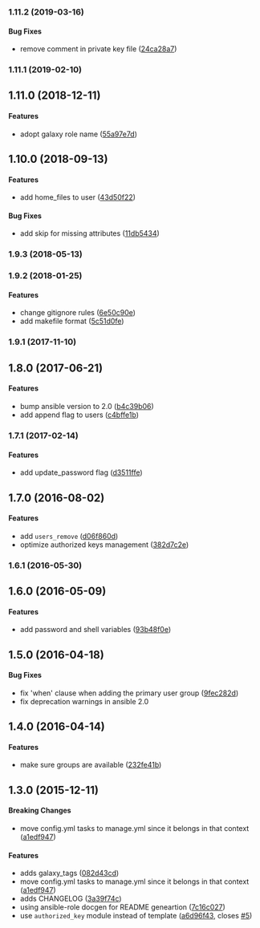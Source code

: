 <a name="1.11.2"></a>
### 1.11.2 (2019-03-16)


#### Bug Fixes

*   remove comment in private key file ([24ca28a7](https://github.com/weareinteractive/ansible-users/commit/24ca28a79b69d138e136d302452aa1a4a9a88d34))



<a name="1.11.1"></a>
### 1.11.1 (2019-02-10)




<a name="1.11.0"></a>
## 1.11.0 (2018-12-11)


#### Features

*   adopt galaxy role name ([55a97e7d](https://github.com/weareinteractive/ansible-users/commit/55a97e7da4444af230a1621e7cd68ed80ec41a3a))



<a name="1.10.0"></a>
## 1.10.0 (2018-09-13)


#### Features

*   add home_files to user ([43d50f22](https://github.com/weareinteractive/ansible-users/commit/43d50f2265958889b1f73dd4fd8da3fbaeb42d1b))

#### Bug Fixes

*   add skip for missing attributes ([11db5434](https://github.com/weareinteractive/ansible-users/commit/11db5434588e868b76d16404b242d2731333b966))



<a name="1.9.3"></a>
### 1.9.3 (2018-05-13)




<a name="1.9.2"></a>
### 1.9.2 (2018-01-25)


#### Features

*   change gitignore rules ([6e50c90e](https://github.com/weareinteractive/ansible-users/commit/6e50c90e2d7a43392492bb0a9e662dd5f3da6188))
*   add makefile format ([5c51d0fe](https://github.com/weareinteractive/ansible-users/commit/5c51d0fe1d99240a95dbfa791da62de3e2c57ab6))



<a name="1.9.1"></a>
### 1.9.1 (2017-11-10)




<a name="1.8.0"></a>
## 1.8.0 (2017-06-21)


#### Features

*   bump ansible version to 2.0 ([b4c39b06](https://github.com/weareinteractive/ansible-users/commit/b4c39b0653ac425a34b5162af0309465cd7284c8))
*   add append flag to users ([c4bffe1b](https://github.com/weareinteractive/ansible-users/commit/c4bffe1b7cc44d557b2b88ac1925f19c92f85f6d))



<a name="1.7.1"></a>
### 1.7.1 (2017-02-14)


#### Features

*   add update_password flag ([d3511ffe](https://github.com/weareinteractive/ansible-users/commit/d3511ffee448b691965ad4b976a7b32e7dc8824d))



<a name="1.7.0"></a>
## 1.7.0 (2016-08-02)


#### Features

*   add `users_remove` ([d06f860d](https://github.com/weareinteractive/ansible-users/commit/d06f860d064da9115331224ec16fcfe5db91fa82))
*   optimize authorized keys management ([382d7c2e](https://github.com/weareinteractive/ansible-users/commit/382d7c2e9f7edc987c2f8b0679fc27cdfdc9c6b6))



<a name="1.6.1"></a>
### 1.6.1 (2016-05-30)




<a name="1.6.0"></a>
## 1.6.0 (2016-05-09)


#### Features

*   add password and shell variables ([93b48f0e](https://github.com/weareinteractive/ansible-users/commit/93b48f0eb0e9c547717a5679f9dbc14a18d32b17))



<a name="1.5.0"></a>
## 1.5.0 (2016-04-18)


#### Bug Fixes

*   fix 'when' clause when adding the primary user group ([9fec282d](https://github.com/weareinteractive/ansible-users/commit/9fec282d4635eeb808837c4ce9ddfed25ce7bffd))
*   fix deprecation warnings in ansible 2.0


<a name="1.4.0"></a>
## 1.4.0 (2016-04-14)


#### Features

*   make sure groups are available ([232fe41b](https://github.com/weareinteractive/ansible-users/commit/232fe41b47372177492789e7a9f1ee5bb851de2e))



<a name="1.3.0"></a>
## 1.3.0 (2015-12-11)


#### Breaking Changes

*   move config.yml tasks to manage.yml since it belongs in that context ([a1edf947](https://github.com/weareinteractive/ansible-users/commit/a1edf94719275b4f204105807ee32d21dd3319d2))

#### Features

*   adds galaxy_tags ([082d43cd](https://github.com/weareinteractive/ansible-users/commit/082d43cd4cadbfacb9e6c57e54dfdf3d17f31db8))
*   move config.yml tasks to manage.yml since it belongs in that context ([a1edf947](https://github.com/weareinteractive/ansible-users/commit/a1edf94719275b4f204105807ee32d21dd3319d2))
*   adds CHANGELOG ([3a39f74c](https://github.com/weareinteractive/ansible-users/commit/3a39f74cb6ba1bea4fda7483122bae889ac6251e))
*   using ansible-role docgen for README geneartion ([7c16c027](https://github.com/weareinteractive/ansible-users/commit/7c16c02716a65af4e90916bf88bf0083a5a902d1))
*   use `authorized_key` module instead of template ([a6d96f43](https://github.com/weareinteractive/ansible-users/commit/a6d96f4358e601c9c634b43629e8e9304f0e395e), closes [#5](https://github.com/weareinteractive/ansible-users/issues/5))
